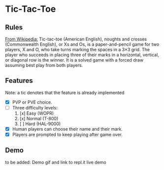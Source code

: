 # Tic-Tac-Toe

## Rules

[From Wikipedia:](https://en.wikipedia.org/wiki/Tic-tac-toe) Tic-tac-toe (American English), noughts and crosses (Commonwealth English), or Xs and Os, is a paper-and-pencil game for two players, X and O, who take turns marking the spaces in a 3×3 grid. The player who succeeds in placing three of their marks in a horizontal, vertical, or diagonal row is the winner. It is a solved game with a forced draw assuming best play from both players. 

## Features

Note: a tic denotes that the feature is already implemented

- [x] PVP or PVE choice.
- [ ] Three difficulty levels:
    1. [x] Easy (WOPR)
    1. [x] Normal (T-800)
    1. [ ] Hard (HAL-9000)
- [x] Human players can choose their name and their mark.
- [x] Players are prompted to keep playing after game over.

## Demo

to be added: Demo gif and link to repl.it live demo
